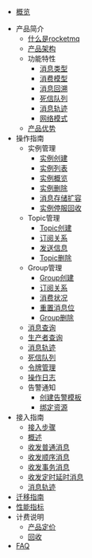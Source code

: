 - [概览](/rocketmq/README)
* 产品简介
    * [什么是rocketmq](/rocketmq/introduction/concept)
    * [产品架构](/rocketmq/introduction/architecture)
    * 功能特性
        * [消息类型](/rocketmq/introduction/features/message_type)
        * [消费模型](/rocketmq/introduction/features/consume_model)
        * [消息回溯](/rocketmq/introduction/features/message_backtracking)
        * [死信队列](/rocketmq/introduction/features/dlq)
        * [消息轨迹](/rocketmq/introduction/features/msessage_trace.md)
        * [网络模式](/rocketmq/introduction/features/net)
    * [产品优势](/rocketmq/introduction/advantages)
* 操作指南
    * 实例管理
        * [实例创建](/rocketmq/guide/instance/create)
        * [实例列表](/rocketmq/guide/instance/list)
        * [实例概览](/rocketmq/guide/instance/detail)
        * [实例删除](/rocketmq/guide/instance/delete)
        * [消息存储扩容](/rocketmq/guide/instance/storage)
        * [实例停服回收](/rocketmq/guide/instance/recover)
    * Topic管理
        * [Topic创建](/rocketmq/guide/topic/create)
        * [订阅关系](/rocketmq/guide/topic/subscrition)
        * [发送信息](/rocketmq/guide/topic/send_message)
        * [Topic删除](/rocketmq/guide/topic/delete)
    * Group管理
        * [Group创建](/rocketmq/guide/group/create)
        * [订阅关系](/rocketmq/guide/group/subscrition)
        * [消费状况](/rocketmq/guide/group/consume_detail)
        * [重置消息位](/rocketmq/guide/group/reset_offset)
        * [Group删除](/rocketmq/guide/group/delete)
    * [消息查询](/rocketmq/guide/message)
    * [生产者查询](/rocketmq/guide/producer)
    * [消息轨迹](/rocketmq/guide/message_trace)
    * [死信队列](/rocketmq/guide/dlq)
    * [令牌管理](/rocketmq/guide/token)
    * [操作日志](/rocketmq/guide/log)
    * 告警通知
        * [创建告警模板](/rocketmq/guide/alarm/create_template)
        * [绑定资源](/rocketmq/guide/alarm/bind_resource)
* 接入指南
    * [接入步骤](/rocketmq/practice/index)
    * [概述](/rocketmq/practice/java/index)
    * [收发普通消息](/rocketmq/practice/java/normal_message)
    * [收发顺序消息](/rocketmq/practice/java/order_message)
    * [收发事务消息](/rocketmq/practice/java/transaction_message)
    * [收发定时延时消息](/rocketmq/practice/java/delay_message)
    * [消息轨迹](/rocketmq/practice/java/message_trace)
* [迁移指南](/rocketmq/transfer/index)
* [性能指标](/rocketmq/capacity/index)
* 计费说明
    * [产品定价](/rocketmq/price/index)
    * [回收](/rocketmq/price/recycle)
* [FAQ](/rocketmq/faq/index)
